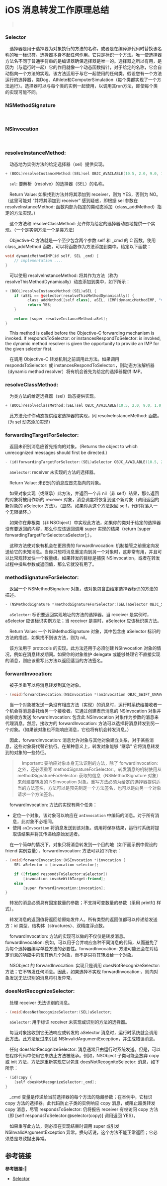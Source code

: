 # iOS 消息转发工作原理总结

> &emsp;
### Selector
&emsp;选择器是用于选择要为对象执行的方法的名称，或者是在编译源代码时替换该名称的唯一标识符。选择器本身不起任何作用。它只是标识一个方法。唯一使选择器方法名不同于普通字符串的是编译器确保选择器是唯一的。选择器之所以有用，是因为（与运行时一起）它的作用就像一个动态函数指针，对于给定的名称，它会自动指向一个方法的实现，该方法适用于与它一起使用的任何类。假设您有一个方法运行的选择器，类Dog、Athlete和ComputerSimulation（每个类都实现了一个方法运行）。选择器可以与每个类的实例一起使用，以调用其run方法，即使每个类的实现可能不同。


### NSMethodSignature
&emsp;

### NSInvocation
&emsp;




### resolveInstanceMethod:
&emsp;动态地为实例方法的给定选择器（sel）提供实现。
```c++
+ (BOOL)resolveInstanceMethod:(SEL)sel OBJC_AVAILABLE(10.5, 2.0, 9.0, 1.0, 2.0);
```
&emsp;`sel`: 要解析（resolve）的选择器（SEL）的名称。

&emsp;Return Value: 如果找到方法并将其添加到 receiver，则为 YES，否则为 NO。（这里可能对 “并将其添加到 receiver” 感到疑惑，即根据 sel 参数在 resolveInstanceMethod: 函数内部为指定的类动态添加（class_addMethod）指定的方法实现。）

&emsp;这个方法和 resolveClassMethod: 允许你为给定的选择器动态地提供一个实现。（一个是实例方法一个是类方法）

&emsp;Objective-C 方法就是一个至少包含两个参数 self 和 _cmd 的 C 函数。使用 class_addMethod 函数，可以将函数作为方法添加到类中。给定以下函数：
```c++
void dynamicMethodIMP(id self, SEL _cmd) {
    // implementation ....
}
```
&emsp;可以使用 resolveInstanceMethod: 将其作为方法（称为 resolveThisMethodDynamically）动态添加到类中，如下所示：
```c++
+ (BOOL)resolveInstanceMethod:(SEL)aSEL {
    if (aSEL == @selector(resolveThisMethodDynamically)) {
          class_addMethod([self class], aSEL, (IMP)dynamicMethodIMP, "v@:");
          return YES;
    }
    
    return [super resolveInstanceMethod:aSel];
}
```

&emsp;This method is called before the Objective-C forwarding mechanism is invoked. If respondsToSelector: or instancesRespondToSelector: is invoked, the dynamic method resolver is given the opportunity to provide an IMP for the given selector first.

&emsp;在调用 Objective-C 转发机制之前调用此方法。如果调用 respondsToSelector: 或 instancesRespondToSelector:，则动态方法解析器（dynamic method resolver）将有机会首先为给定的选择器提供 IMP。
### resolveClassMethod:
&emsp;为类方法的给定选择器（sel）动态提供实现。
```c++
+ (BOOL)resolveClassMethod:(SEL)sel OBJC_AVAILABLE(10.5, 2.0, 9.0, 1.0, 2.0);
```
&emsp;此方法允许你动态提供给定选择器的实现，同 resolveInstanceMethod: 函数。（为 sel 动态添加实现）
### forwardingTargetForSelector:
&emsp;返回未识别消息应首先指向的对象。（Returns the object to which unrecognized messages should first be directed.）
```c++
- (id)forwardingTargetForSelector:(SEL)aSelector OBJC_AVAILABLE(10.5, 2.0, 9.0, 1.0, 2.0);
```
&emsp;`aSelector`: receiver 未实现的方法的选择器。

&emsp;Return Value: 未识别的消息应首先指向的对象。

&emsp;如果对象实现（或继承）此方法，并返回一个非 nil（非 self）结果，那么返回的对象将被用作新的 receiver 对象，消息调度将恢复到这个新对象（调用返回的新对象的 aSelector 方法）。（显然，如果你从这个方法返回 self，代码将落入一个无限循环。）

&emsp;如果你在非根类（非 NSObject）中实现此方法，如果你的类对于给定的选择器没有要返回的内容，那么你应该返回调用 super 实现的结果（return [super forwardingTargetForSelector:aSelector];）。

&emsp;这种方法使对象有机会在更昂贵的 forwardInvocation: 机制接管之前重定向发送给它的未知消息。当你只想将消息重定向到另一个对象时，这非常有用，并且可以比常规转发快一个数量级。如果转发的目标是捕获 NSInvocation，或者在转发过程中操纵参数或返回值，那么它就没有用了。
### methodSignatureForSelector:
&emsp;返回一个 NSMethodSignature 对象，该对象包含由给定选择器标识的方法的描述。
```c++
- (NSMethodSignature *)methodSignatureForSelector:(SEL)aSelector OBJC_SWIFT_UNAVAILABLE("");
```
&emsp;`aSelector`: 标识要返回实现地址的方法的选择器。当 receiver 是实例时，aSelector 应该标识实例方法；当 receiver 是类时，aSelector 应该标识类方法。

&emsp;Return Value: 一个 NSMethodSignature 对象，其中包含由 aSelector 标识的方法的描述，如果找不到该方法，则为 nil。

&emsp;该方法用于 protocols 的实现。此方法还用于必须创建 NSInvocation 对象的情况，例如在消息转发期间。如果你的对象维护 delegate 或能够处理它不直接实现的消息，则应该重写此方法以返回适当的方法签名。
### forwardInvocation:
&emsp;被子类重写以将消息转发到其他对象。
```c++
- (void)forwardInvocation:(NSInvocation *)anInvocation OBJC_SWIFT_UNAVAILABLE("");
```
&emsp;当一个对象被发送一条没有相应方法（实现）的消息时，运行时系统给接收者一个机会将消息委托给另一个接收者。它通过创建表示消息的 NSInvocation 对象并向接收方发送 forwardInvocation: 包含此 NSInvocation 对象作为参数的消息来代理消息。然后，接收方的 forwardInvocation: 方法可以选择将消息转发到另一个对象。（如果该对象也不能响应消息，它也将有机会转发消息。）

&emsp;因此，forwardInvocation: 消息允许对象与其他对象建立关系，对于某些消息，这些对象将代替它执行。在某种意义上，转发对象能够 “继承” 它将消息转发到的对象的一些特征。

> &emsp;Important: 要响应对象本身无法识别的方法，除了 forwardInvocation: 之外，还必须重写  methodSignatureForSelector:。转发消息的机制使用从 methodSignatureForSelector: 获取的信息（NSMethodSignature 对象）来创建要转发的 NSInvocation 对象。重写方法必须为给定的选择器提供适当的方法签名，方法可以是预先制定一个方法签名，也可以是向另一个对象请求一个方法签名。

&emsp;forwardInvocation: 方法的实现有两个任务：
+ 定位一个对象，该对象可以响应在 `anInvocation` 中编码的消息。对于所有消息，此对象不必相同。
+ 使用 `anInvocation` 将消息发送到该对象。调用将保存结果，运行时系统将提取该结果并将其传递给原始发送者。

&emsp;在一个简单的情况下，对象只将消息转发到一个目的地（如下面示例中假设的 friend 实例变量），forwardInvocation: 方法可以如下所示：
```c++
- (void)forwardInvocation:(NSInvocation *)invocation {
    SEL aSelector = [invocation selector];
 
    if ([friend respondsToSelector:aSelector])
        [invocation invokeWithTarget:friend];
    else
        [super forwardInvocation:invocation];
}
```
&emsp;转发的消息必须具有固定数量的参数；不支持可变数量的参数（采用 printf() 样式）。

&emsp;转发消息的返回值将返回给原始发件人。所有类型的返回值都可以传递给发送方：id 类型、结构体（structures）、双精度浮点数。

&emsp;forwardInvocation: 方法的实现可以做的不仅仅是转发消息。forwardInvocation: 例如，可以用于合并响应各种不同消息的代码，从而避免了为每个选择器编写单独方法的必要性。forwardInvocation: 方法可能还会在对给定消息的响应中包含其他几个对象，而不是只将其转发给一个对象。

&emsp;NSObject 的 forwardInvocation: 实现只是调用 doesNotRecognizeSelector: 方法；它不转发任何消息。因此，如果选择不实现 forwardInvocation:，则向对象发送无法识别的消息将引发异常。
### doesNotRecognizeSelector:
&emsp;处理 receiver 无法识别的消息。
```c++
- (void)doesNotRecognizeSelector:(SEL)aSelector;
```
&emsp;`aSelector`: 用于标识 receiver 未实现或识别的方法的选择器。

&emsp;每当对象接收到它无法响应或转发的 aSelector 消息时，运行时系统就会调用此方法。此方法反过来引发 NSInvalidArgumentException，并生成错误消息。

&emsp;任何 doesNotRecognizeSelector: 消息通常只由运行时系统发送。但是，可以在程序代码中使用它来防止方法被继承。例如，NSObject 子类可能会放弃 copy 或 init 方法，方法是重新实现它以包含 doesNotRecogniteSelector: 消息，如下所示：
```c++
- (id)copy {
    [self doesNotRecognizeSelector:_cmd];
}
```
&emsp;_cmd 变量是传递给当前选择器的每个方法的隐藏参数；在本例中，它标识 copy 方法的选择器。此代码防止子类的实例响应 copy 消息，或阻止超类转发 copy 消息，尽管 respondsToSelector: 仍将报告 receiver 有权访问 copy 方法（即 [self respondsToSelector:@selector(copy)] 调用返回 YES）。

&emsp;如果重写此方法，则必须在实现结束时调用 super 或引发 NSInvalidArgumentException 异常。换句话说，这个方法不能正常返回；它必须总是导致抛出异常。




## 参考链接
**参考链接:🔗**
+ [Selector](https://developer.apple.com/library/archive/documentation/General/Conceptual/DevPedia-CocoaCore/Selector.html#//apple_ref/doc/uid/TP40008195-CH48)
